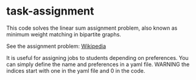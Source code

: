 # task-assignment

This code solves the linear sum assignment problem, also known as minimum weight matching in bipartite graphs.

See the assignment problem:
[Wikipedia](https://en.wikipedia.org/wiki/Assignment_problem)

It is useful for assigning jobs to students depending
on preferences. You can simply define the name and preferences in a yaml file.
WARNING the indices start with one in the yaml file and 0 in the code.